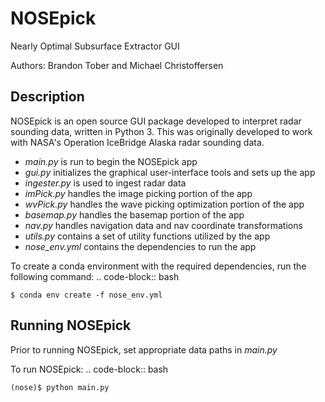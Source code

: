# NOSEpick
Nearly Optimal Subsurface Extractor GUI

Authors: Brandon Tober and Michael Christoffersen

## Description
NOSEpick is an open source GUI package developed to interpret radar sounding data, written in Python 3. This was originally developed to work with NASA's Operation IceBridge Alaska radar sounding data. 
- *main.py* is run to begin the NOSEpick app
- *gui.py* initializes the graphical user-interface tools and sets up the app
- *ingester.py* is used to ingest radar data
- *imPick.py* handles the image picking portion of the app
- *wvPick.py* handles the wave picking optimization portion of the app
- *basemap.py* handles the basemap portion of the app
- *nav.py* handles navigation data and nav coordinate transformations
- *utils.py* contains a set of utility functions utilized by the app
- *nose_env.yml* contains the dependencies to run the app

To create a conda environment with the required dependencies, run the following command:
.. code-block:: bash

    $ conda env create -f nose_env.yml
    
## Running NOSEpick
Prior to running NOSEpick, set appropriate data paths in *main.py*

To run NOSEpick:
.. code-block:: bash

    (nose)$ python main.py
